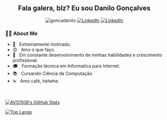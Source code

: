 <h2 align="center"> Fala galera, blz? Eu sou Danilo Gonçalves</h2>

<p align="center">  
 <img src="https://komarev.com/ghpvc/?username=goncadanilo" alt="goncadanilo" /> 
 <a href="https://www.linkedin.com/in/goncadanilo/"><img alt="LinkedIn" src="https://img.shields.io/badge/LinkedIn-Danilo_Gonçalves-blue?logo=linkedin"></a>
 <a href="mailto:gonca.danilo@gmal.com"><img alt="LinkedIn" src="https://img.shields.io/badge/Gmail-gonca.danilo@gmail.com-red?logo=gmail"></a>
</p>

<h3> 👨‍💻 About Me </h3>

- :muscle: &nbsp; Extremamente motivado.
- 😍 &nbsp; Amo o que faço.
- 🚀 &nbsp; Em constante desenvolvimento de minhas habilidades e crescimento profissional.
- 🎓 &nbsp; Formação técnica em Informatica para Internet.
- 📚 &nbsp; Cursando Ciência da Computação.
- ☕ &nbsp; Amo café, hehehe. 

<br/>

[![AVS1508's GitHub Stats](https://github-readme-stats.vercel.app/api/?username=goncadanilo&show_icons=true&count_private=true&include_all_commits=true)](https://github.com/goncadanilo)

[![Top Langs](https://github-readme-stats.vercel.app/api/top-langs/?username=goncadanilo&layout=compact)](https://github.com/goncadanilo)
